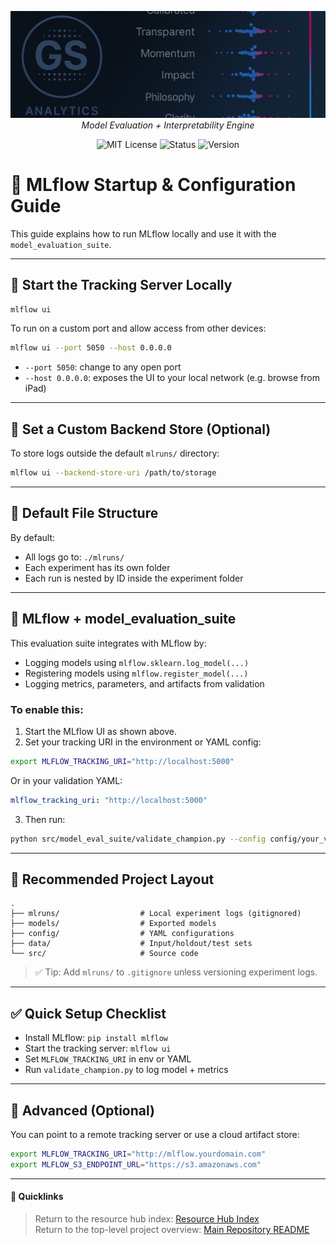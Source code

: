<file name=0 path=/Users/garrettschumacher/Documents/git_repos/model_evaluation_suite/README.md><p align="center">
  <img src="../../repo_files/dark_logo_banner.png" width="1000"/>
  <br>
  <em>Model Evaluation + Interpretability Engine</em>
</p>
<p align="center">
  <img alt="MIT License" src="https://img.shields.io/badge/license-MIT-blue">
  <img alt="Status" src="https://img.shields.io/badge/status-beta-yellow">
  <img alt="Version" src="https://img.shields.io/badge/version-v0.1.0-blueviolet">
</p>


# 🔌 MLflow Startup & Configuration Guide

This guide explains how to run MLflow locally and use it with the `model_evaluation_suite`.

---

## 🚀 Start the Tracking Server Locally

```bash
mlflow ui
```

To run on a custom port and allow access from other devices:

```bash
mlflow ui --port 5050 --host 0.0.0.0
```

- `--port 5050`: change to any open port
- `--host 0.0.0.0`: exposes the UI to your local network (e.g. browse from iPad)

---

## 📂 Set a Custom Backend Store (Optional)

To store logs outside the default `mlruns/` directory:

```bash
mlflow ui --backend-store-uri /path/to/storage
```

---

## 💾 Default File Structure

By default:
- All logs go to: `./mlruns/`
- Each experiment has its own folder
- Each run is nested by ID inside the experiment folder

---

## 🧠 MLflow + model_evaluation_suite

This evaluation suite integrates with MLflow by:

- Logging models using `mlflow.sklearn.log_model(...)`
- Registering models using `mlflow.register_model(...)`
- Logging metrics, parameters, and artifacts from validation

### To enable this:

1. Start the MLflow UI as shown above.
2. Set your tracking URI in the environment or YAML config:

```bash
export MLFLOW_TRACKING_URI="http://localhost:5000"
```

Or in your validation YAML:
```yaml
mlflow_tracking_uri: "http://localhost:5000"
```

3. Then run:
```bash
python src/model_eval_suite/validate_champion.py --config config/your_validation.yaml
```

---

## 📁 Recommended Project Layout

```plaintext
.
├── mlruns/                  # Local experiment logs (gitignored)
├── models/                  # Exported models
├── config/                  # YAML configurations
├── data/                    # Input/holdout/test sets
└── src/                     # Source code
```

> ✅ Tip: Add `mlruns/` to `.gitignore` unless versioning experiment logs.

---

## ✅ Quick Setup Checklist

- Install MLflow: `pip install mlflow`
- Start the tracking server: `mlflow ui`
- Set `MLFLOW_TRACKING_URI` in env or YAML
- Run `validate_champion.py` to log model + metrics

---

## 🧠 Advanced (Optional)

You can point to a remote tracking server or use a cloud artifact store:

```bash
export MLFLOW_TRACKING_URI="http://mlflow.yourdomain.com"
export MLFLOW_S3_ENDPOINT_URL="https://s3.amazonaws.com"
```

---

#### 📎 Quicklinks
> Return to the resource hub index: [Resource Hub Index](../hub_index.md)  
> Return to the top-level project overview: [Main Repository README](../../README.md)